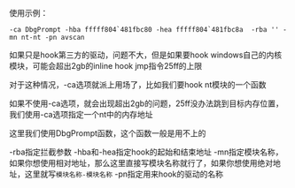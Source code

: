 使用示例：

```
-ca DbgPrompt -hba fffff804`481fbc80 -hea fffff804`481fbc8a  -rba '' -mn nt-nt -pn avscan
```

如果只是hook第三方的驱动，问题不大，但是如果要hook windows自己的内核模块，可能会超出2gb的inline hook jmp指令25ff的上限

对于这种情况，-ca选项就派上用场了，比如我们要hook nt模块的一个函数

如果不使用-ca选项，就会出现超出2gb的问题，25ff没办法跳到目标内存位置，我们使用-ca选项指定一个nt中的内存地址

这里我们使用DbgPrompt函数，这个函数一般是用不上的

-rba指定拦截参数
-hba和-hea指定hook的起始和结束地址
-mn指定模块名称，如果你想使用相对地址，那么这里直接写模块名称就行了，如果你想使用绝对地址，这里就写`模块名称-模块名称`
-pn指定用来hook的驱动的名称
